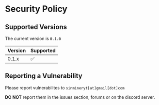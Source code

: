 # Security Policy

## Supported Versions

The current version is `0.1.0`

| Version | Supported          |
| ------- | ------------------ |
| 0.1.x   | :white_check_mark: |

## Reporting a Vulnerability

Please report vulnerabilites to `sinmineryt`<img src="" alt="">`[at]`<img src="" alt="">`gmail`<img src="" alt="">`[dot]`<img src="" alt="">`com`

**DO NOT** report them in the issues section, forums or on the discord server.
